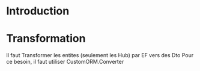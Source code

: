 ﻿# Introduction

# Transformation
Il faut Transformer les entites (seulement les Hub) par EF vers des Dto
Pour ce besoin, il faut utiliser CustomORM.Converter
